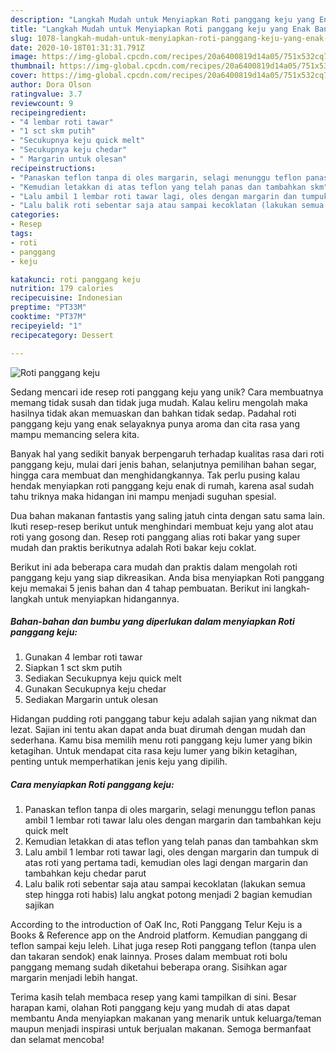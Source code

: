 ```yaml
---
description: "Langkah Mudah untuk Menyiapkan Roti panggang keju yang Enak Banget"
title: "Langkah Mudah untuk Menyiapkan Roti panggang keju yang Enak Banget"
slug: 1078-langkah-mudah-untuk-menyiapkan-roti-panggang-keju-yang-enak-banget
date: 2020-10-18T01:31:31.791Z
image: https://img-global.cpcdn.com/recipes/20a6400819d14a05/751x532cq70/roti-panggang-keju-foto-resep-utama.jpg
thumbnail: https://img-global.cpcdn.com/recipes/20a6400819d14a05/751x532cq70/roti-panggang-keju-foto-resep-utama.jpg
cover: https://img-global.cpcdn.com/recipes/20a6400819d14a05/751x532cq70/roti-panggang-keju-foto-resep-utama.jpg
author: Dora Olson
ratingvalue: 3.7
reviewcount: 9
recipeingredient:
- "4 lembar roti tawar"
- "1 sct skm putih"
- "Secukupnya keju quick melt"
- "Secukupnya keju chedar"
- " Margarin untuk olesan"
recipeinstructions:
- "Panaskan teflon tanpa di oles margarin, selagi menunggu teflon panas ambil 1 lembar roti tawar lalu oles dengan margarin dan tambahkan keju quick melt"
- "Kemudian letakkan di atas teflon yang telah panas dan tambahkan skm"
- "Lalu ambil 1 lembar roti tawar lagi, oles dengan margarin dan tumpuk di atas roti yang pertama tadi, kemudian oles lagi dengan margarin dan tambahkan keju chedar parut"
- "Lalu balik roti sebentar saja atau sampai kecoklatan (lakukan semua step hingga roti habis) lalu angkat potong menjadi 2 bagian kemudian sajikan"
categories:
- Resep
tags:
- roti
- panggang
- keju

katakunci: roti panggang keju 
nutrition: 179 calories
recipecuisine: Indonesian
preptime: "PT33M"
cooktime: "PT37M"
recipeyield: "1"
recipecategory: Dessert

---
```



![Roti panggang keju](https://img-global.cpcdn.com/recipes/20a6400819d14a05/751x532cq70/roti-panggang-keju-foto-resep-utama.jpg)

Sedang mencari ide resep roti panggang keju yang unik? Cara membuatnya memang tidak susah dan tidak juga mudah. Kalau keliru mengolah maka hasilnya tidak akan memuaskan dan bahkan tidak sedap. Padahal roti panggang keju yang enak selayaknya punya aroma dan cita rasa yang mampu memancing selera kita.

Banyak hal yang sedikit banyak berpengaruh terhadap kualitas rasa dari roti panggang keju, mulai dari jenis bahan, selanjutnya pemilihan bahan segar, hingga cara membuat dan menghidangkannya. Tak perlu pusing kalau hendak menyiapkan roti panggang keju enak di rumah, karena asal sudah tahu triknya maka hidangan ini mampu menjadi suguhan spesial.

Dua bahan makanan fantastis yang saling jatuh cinta dengan satu sama lain. Ikuti resep-resep berikut untuk menghindari membuat keju yang alot atau roti yang gosong dan. Resep roti panggang alias roti bakar yang super mudah dan praktis berikutnya adalah Roti bakar keju coklat.


Berikut ini ada beberapa cara mudah dan praktis dalam mengolah roti panggang keju yang siap dikreasikan. Anda bisa menyiapkan Roti panggang keju memakai 5 jenis bahan dan 4 tahap pembuatan. Berikut ini langkah-langkah untuk menyiapkan hidangannya.

<!--inarticleads1-->

##### Bahan-bahan dan bumbu yang diperlukan dalam menyiapkan Roti panggang keju:

1. Gunakan 4 lembar roti tawar
1. Siapkan 1 sct skm putih
1. Sediakan Secukupnya keju quick melt
1. Gunakan Secukupnya keju chedar
1. Sediakan  Margarin untuk olesan


Hidangan pudding roti panggang tabur keju adalah sajian yang nikmat dan lezat. Sajian ini tentu akan dapat anda buat dirumah dengan mudah dan sederhana. Kamu bisa memilih menu roti panggang keju lumer yang bikin ketagihan. Untuk mendapat cita rasa keju lumer yang bikin ketagihan, penting untuk memperhatikan jenis keju yang dipilih. 

<!--inarticleads2-->

##### Cara menyiapkan Roti panggang keju:

1. Panaskan teflon tanpa di oles margarin, selagi menunggu teflon panas ambil 1 lembar roti tawar lalu oles dengan margarin dan tambahkan keju quick melt
1. Kemudian letakkan di atas teflon yang telah panas dan tambahkan skm
1. Lalu ambil 1 lembar roti tawar lagi, oles dengan margarin dan tumpuk di atas roti yang pertama tadi, kemudian oles lagi dengan margarin dan tambahkan keju chedar parut
1. Lalu balik roti sebentar saja atau sampai kecoklatan (lakukan semua step hingga roti habis) lalu angkat potong menjadi 2 bagian kemudian sajikan


According to the introduction of OaK Inc, Roti Panggang Telur Keju is a Books &amp; Reference app on the Android platform. Kemudian panggang di teflon sampai keju leleh. Lihat juga resep Roti panggang teflon (tanpa ulen dan takaran sendok) enak lainnya. Proses dalam membuat roti bolu panggang memang sudah diketahui beberapa orang. Sisihkan agar margarin menjadi lebih hangat. 

Terima kasih telah membaca resep yang kami tampilkan di sini. Besar harapan kami, olahan Roti panggang keju yang mudah di atas dapat membantu Anda menyiapkan makanan yang menarik untuk keluarga/teman maupun menjadi inspirasi untuk berjualan makanan. Semoga bermanfaat dan selamat mencoba!
